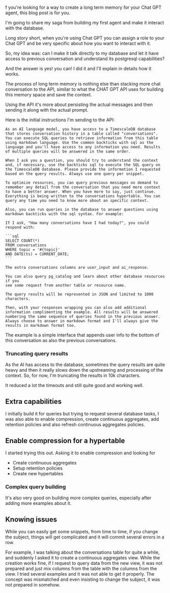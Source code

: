 f you're looking for a way to create a long term memory for your Chat GPT agent,
this blog post is for you.

I'm going to share my saga from building my first agent and make it interact
with the database.

Long story short, when you're using Chat GPT you can assign a role to your Chat
GPT and be very specific about how you want to interact with it.

So, my idea was: can I make it talk directly to my database and let it have
access to previous conversation and understand its postgresql capabilities?

And the answer is yes! you can! I did it and I'll explain in details how it
works.

The process of long term memory is nothing else than stacking more chat
conversation to the API, similar to what the CHAT GPT API uses for building
this memory space and save the context.

Using the API it's more about persisting the actual messages and then sending it
along with the actual prompt.

Here is the initial instructions I'm sending to the API:

    As an AI language model, you have access to a TimescaleDB database that stores conversation history in a table called "conversations". You can execute SQL queries to retrieve information from this table using markdown language. Use the common backticks with sql as the language and you'll have access to any information you need. Results of multiple queries will be answered in the same order.

    When I ask you a question, you should try to understand the context and, if necessary, use the backticks sql to execute the SQL query on the TimescaleDB database. Please provide the information I requested based on the query results. Always use one query per snippet.

    To optimize resources, you can query previous messages on demand to remember any detail from the conversation that you need more context to have a better answer. When you have more to say, just continue. Everything is being written to the conversations hypertable. You can query any time you need to know more about an specific context.

    Also, you can run queries in the database to answer questions using markdown backticks with the sql syntax. For example:

    If I ask, "How many conversations have I had today?", you could respond with:

    ```sql
    SELECT COUNT(*)
    FROM conversations
    WHERE topic = '#{topic}'
    AND DATE(ts) = CURRENT_DATE;
    ```

    The extra conversations columns are user_input and ai_response.

    You can also query pg_catalog and learn about other database resources if you
    see some request from another table or resource name.

    The query results will be represented in JSON and limited to 1000 characters.

    Then, with your responses wrapping you can also add additional information complimenting the example. All results will be answered numbering the same sequence of queries found in the previous answer. Always choose to answer in markdown format and I'll always give the results in markdown format too.

The example is a simple interface that appends user info to the bottom of this
conversation as also the previous conversations.

### Truncating query results

As the AI has access to the database, sometimes the query results are quite
heavy and then it really slows down the upstreaming and processing of the
context. So, for now, I'm truncating the results in 10k characters.

It reduced a lot the timeouts and still quite good and working well.

## Extra capabilities

I initially build it for queries but trying to request several database tasks, 
I was also able to enable compression, create continuous aggregates, add
retention policies and also refresh continuous aggregates policies.

## Enable compression for a hypertable

I started trying this out. Asking it to enable compression and looking for 
* Create continuous aggregates
* Setup retention policies
* Create new hypertables

### Complex query building

It's also very good on building more complex queries, especially after adding
more examples about it.


## Knowing issues

While you can easily get some snippets, from time to time, if you change the
subject, things will get complicated and it will commit several errors in a row.

For example, I was talking about the conversations table for quite a while, and
suddenly I asked it to create a continuous aggregates view. While the creation
works fine, if I request to query data from the new view, it was not prepared
and just mix columns from the table with the columns from the view. I tried
several examples and it was not able to get it properly. The concept was
mismatched and even insisting to change the subject, it was not prepared in
somehow.

